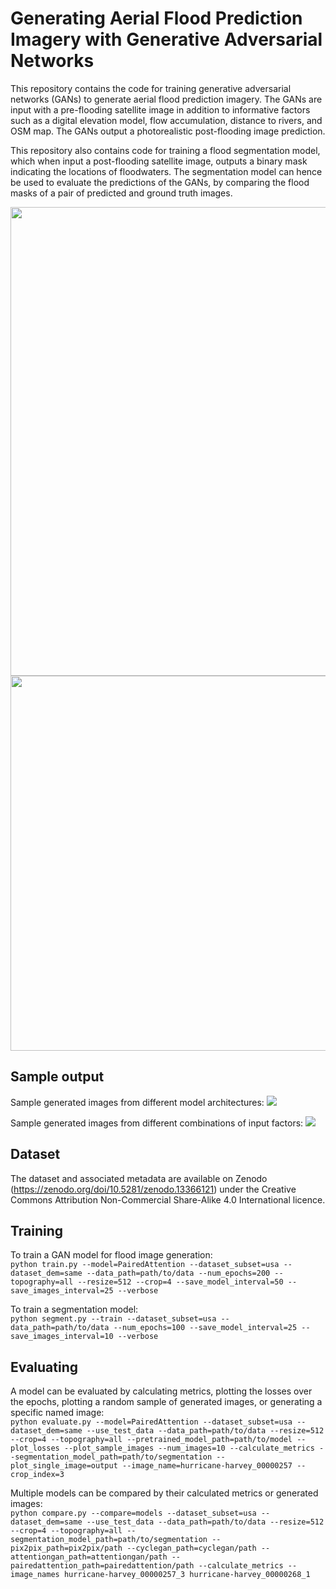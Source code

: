 # Generating Aerial Flood Prediction Imagery with Generative Adversarial Networks

This repository contains the code for training generative adversarial networks (GANs) to generate aerial flood prediction imagery. The GANs are input with a pre-flooding satellite image in addition to informative factors such as a digital elevation model, flow accumulation, distance to rivers, and OSM map. The GANs output a photorealistic post-flooding image prediction. 

This repository also contains code for training a flood segmentation model, which when input a post-flooding satellite image, outputs a binary mask indicating the locations of floodwaters. The segmentation model can hence be used to evaluate the predictions of the GANs, by comparing the flood masks of a pair of predicted and ground truth images.

<p align="center">
<img src="https://github.com/user-attachments/assets/e01d782d-c269-47e7-9a0a-5c1dc3d77eb7" width="750">
<img src="https://github.com/user-attachments/assets/59834fb7-1577-46fc-a506-774519f00b1b" width="600">
</p>

## Sample output

Sample generated images from different model architectures:
<img src="https://github.com/user-attachments/assets/92468c4f-fb1c-46f1-b0aa-885dda3ed837">

Sample generated images from different combinations of input factors:
<img src="https://github.com/user-attachments/assets/bbb39027-dfdf-4f95-952f-a90149a6f041">

## Dataset

The dataset and associated metadata are available on Zenodo (https://zenodo.org/doi/10.5281/zenodo.13366121) under the Creative Commons Attribution Non-Commercial Share-Alike 4.0 International licence. 

## Training

To train a GAN model for flood image generation:   
``python train.py --model=PairedAttention --dataset_subset=usa --dataset_dem=same --data_path=path/to/data --num_epochs=200 --topography=all --resize=512 --crop=4 --save_model_interval=50 --save_images_interval=25 --verbose``

To train a segmentation model:  
``python segment.py --train --dataset_subset=usa --data_path=path/to/data --num_epochs=100 --save_model_interval=25 --save_images_interval=10 --verbose``

## Evaluating

A model can be evaluated by calculating metrics, plotting the losses over the epochs, plotting a random sample of generated images, or generating a specific named image:  
``python evaluate.py --model=PairedAttention --dataset_subset=usa --dataset_dem=same --use_test_data --data_path=path/to/data --resize=512 --crop=4 --topography=all --pretrained_model_path=path/to/model --plot_losses --plot_sample_images --num_images=10 --calculate_metrics --segmentation_model_path=path/to/segmentation --plot_single_image=output --image_name=hurricane-harvey_00000257 --crop_index=3``

Multiple models can be compared by their calculated metrics or generated images:  
``python compare.py --compare=models --dataset_subset=usa --dataset_dem=same --use_test_data --data_path=path/to/data --resize=512 --crop=4 --topography=all --segmentation_model_path=path/to/segmentation --pix2pix_path=pix2pix/path --cyclegan_path=cyclegan/path --attentiongan_path=attentiongan/path --pairedattention_path=pairedattention/path --calculate_metrics --image_names hurricane-harvey_00000257_3 hurricane-harvey_00000268_1``
